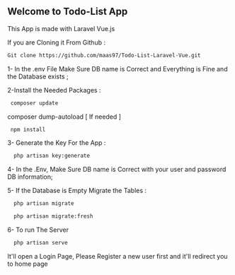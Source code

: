 ## Welcome to Todo-List App
This App is made with Laravel Vue.js

If you are Cloning it From Github :

```bash
Git clone https://github.com/maas97/Todo-List-Laravel-Vue.git
```

1- In the .env File Make Sure DB name is Correct and Everything is Fine and the Database exists ;

2-Install the Needed Packages :

```bash
 composer update
```
composer dump-autoload
[ If needed ]

```bash
 npm install
```
3- Generate the Key For the App :

```bash
  php artisan key:generate
```

4- In the .Env, Make Sure DB name is Correct with your user and password DB information;

5- If the Database is Empty Migrate the Tables :

```bash
  php artisan migrate
```

```bash
  php artisan migrate:fresh
```

6- To run The Server  

```bash
  php artisan serve
```
It'll open a Login Page, Please Register a new user first and it'll redirect you to home page
